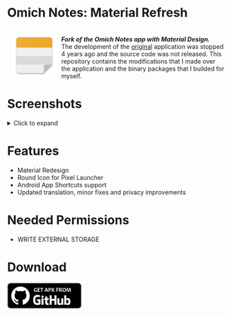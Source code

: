 # Omich Notes: Material Refresh
<img src="/Preview/Icon.png" align="left" width="105" hspace="10" vspace="10">

<br>_**Fork of the Omich Notes app with Material Design.**_<br/> The development of the <a href="https://play.google.com/store/apps/details?id=com.omichsoft.notes">original</a> application was stopped 4 years ago and the source code was not released. This repository contains the modifications that I made over the application and the binary packages that I builded for myself.
## 

# Screenshots
<details>
  <summary>Click to expand</summary>
  <img alt="Preview" src="/Preview/Preview.png"/>
</details>

# Features
  - Material Redesign 
  - Round Icon for Pixel Launcher 
  - Android App Shortcuts support 
  - Updated translation, minor fixes and privacy improvements

# Needed Permissions
  - WRITE EXTERNAL STORAGE

# Download
[![Get Apk From GitHub](/Preview/GetApk.png)](https://github.com/0x264f/Omich-Notes-Material-Refresh/releases/latest)
